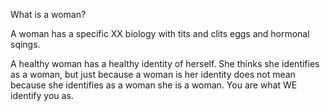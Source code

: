 What is a woman?

A woman has a specific XX biology with tits and clits eggs and hormonal sqings.

A healthy woman has a healthy identity of herself. She thinks she identifies as a woman, but just because a woman is her identity does not mean because she identifies as a woman she is a woman. You are what WE identify you as.